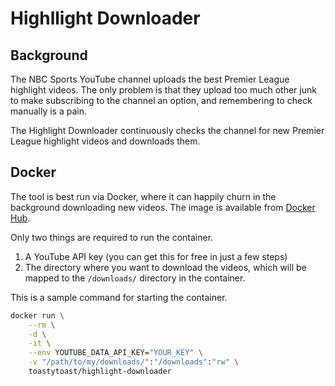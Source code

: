 # Highllight Downloader

## Background

The NBC Sports YouTube channel uploads the best Premier League highlight videos. The only problem is that they upload too much other junk to make subscribing to the channel an option, and remembering to check manually is a pain.

The Highlight Downloader continuously checks the channel for new Premier League highlight videos and downloads them.

## Docker

The tool is best run via Docker, where it can happily churn in the background downloading new videos. The image is available from [Docker Hub](https://hub.docker.com/repository/docker/toastytoast/highlight-downloader).

Only two things are required to run the container.
1. A YouTube API key (you can get this for free in just a few steps)
1. The directory where you want to download the videos, which will be mapped to the `/downloads/` directory in the container.

This is a sample command for starting the container.

```bash
docker run \
    --rm \
    -d \
    -it \
    --env YOUTUBE_DATA_API_KEY="YOUR_KEY" \
    -v "/path/to/my/downloads/":"/downloads":"rw" \
    toastytoast/highlight-downloader
```